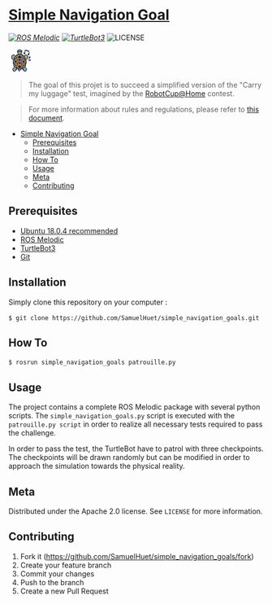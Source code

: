 # [Simple Navigation Goal](https://github.com/SamuelHuet/simple_navigation_goals)

_[![ROS Melodic](https://img.shields.io/badge/ROS-Melodic-red)](http://wiki.ros.org/melodic/Installation/Ubuntu)_ _[![TurtleBot3](https://img.shields.io/badge/TurtleBot-3-brightgreen)](http://emanual.robotis.com/docs/en/platform/turtlebot3/pc_setup/)_ ![LICENSE](https://img.shields.io/badge/LICENSE-Apache%202.0-informational)

![MelodicTurtle](https://raw.githubusercontent.com/ros/ros_tutorials/melodic-devel/turtlesim/images/melodic.png)

>The goal of this projet is to succeed a simplified version of the "Carry my luggage" test, imagined by the [RobotCup@Home](https://athome.robocup.org) contest.

>For more information about rules and regulations, please refer to [this document](https://robocupathome.github.io/RuleBook/rulebook/master.pdf).

- [Simple Navigation Goal](#simple-navigation-goal)
  - [Prerequisites](#prerequisites)
  - [Installation](#installation)
  - [How To](#how-to)
  - [Usage](#usage)
  - [Meta](#meta)
  - [Contributing](#contributing)

## Prerequisites

- [Ubuntu 18.0.4 recommended](https://ubuntu.com/download/desktop)
- [ROS Melodic](http://wiki.ros.org/melodic/Installation/Ubuntu)
- [TurtleBot3](http://emanual.robotis.com/docs/en/platform/turtlebot3/pc_setup/)
- [Git](https://git-scm.com/)

## Installation

Simply clone this repository on your computer : 
```
$ git clone https://github.com/SamuelHuet/simple_navigation_goals.git
```

## How To

```
$ rosrun simple_navigation_goals patrouille.py
```

## Usage

The project contains a complete ROS Melodic package with several python scripts. The ``simple_navigation_goals.py`` script is executed with the ``patrouille.py script`` in order to realize all necessary tests required to pass the challenge.

In order to pass the test, the TurtleBot have to patrol with three checkpoints. The checkpoints will be drawn randomly but can be modified in order to approach the simulation towards the physical reality.

## Meta

Distributed under the Apache 2.0 license. See ``LICENSE`` for more information.

## Contributing

1. Fork it (<https://github.com/SamuelHuet/simple_navigation_goals/fork>)
2. Create your feature branch
3. Commit your changes
4. Push to the branch
5. Create a new Pull Request